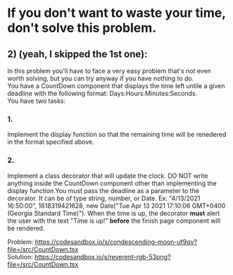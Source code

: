 # If you don't want to waste your time, don't solve this problem.

## 2) (yeah, I skipped the 1st one):<br />
In this problem you'll have to face a very easy problem that's not even worth solving, but you can try anyway if you have nothing to do.<br />
You have a CountDown component that displays the time left untile a given deadline with the following format: Days:Hours:Minutes:Seconds.<br >
You have two tasks:<br/>
### 1.<br />
Implement the display function so that the remaining time will be renedered in the format specified above.
### 2.<br />
Implement a class decorator that will update the clock. DO NOT write anything inside the CountDown component other than implementing the display function.You must pass the deadline as a parameter to the decorator. It can be of type string, number, or Date. Ex: "4/13/2021 16:50:00", 1618319421628, new Date("Tue Apr 13 2021 17:10:06 GMT+0400 (Georgia Standard Time)"). When the time is up, the decorator **must** alert the user with the text "Time is up!" **before** the finish page component will be rendered.

Problem:
https://codesandbox.io/s/condescending-moon-uf9qv?file=/src/CountDown.tsx
<br />
Solution:
https://codesandbox.io/s/reverent-rgb-53png?file=/src/CountDown.tsx
<br />
